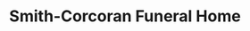 ---
title: "Smith-Corcoran Funeral Home"
url: /chicago/smith-corcoran-funeral-home/
shop: funeral directors
---